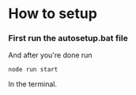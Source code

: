 # How to setup
<h3>First run the autosetup.bat file</h3>
And after you're done run

```batch
node run start
```
In the terminal.